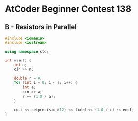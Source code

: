 # AtCoder Beginner Contest 138
## B - Resistors in Parallel
```cpp
#include <iomanip>
#include <iostream>

using namespace std;

int main() {
    int n;
    cin >> n;

    double r = 0;
    for (int i = 0; i < n; i++) {
        int a;
        cin >> a;
        r += (1.0 / a);
    }

    cout << setprecision(12) << fixed << (1.0 / r) << endl;
}
```
